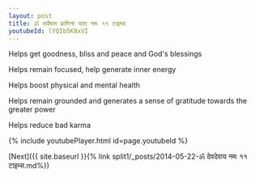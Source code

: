 ```yaml
---
layout: post
title: ॐ सर्वेषाम प्राणिनां पठए नमः ११ टाइम्स
youtubeId: lYQIb5K8xVI
---
```

 
 
Helps get goodness, bliss and peace and God's blessings
 
Helps remain focused, help generate inner energy 
 
Helps boost physical and mental health 
 
Helps remain grounded and generates a sense of gratitude towards the greater power 
 
Helps reduce bad karma
 
 
 
 


{% include youtubePlayer.html id=page.youtubeId %}
 
[Next]({{ site.baseurl }}{% link  split1/_posts/2014-05-22-ॐ देवदेवाय नमः ११ टाइम्स.md%})
 
